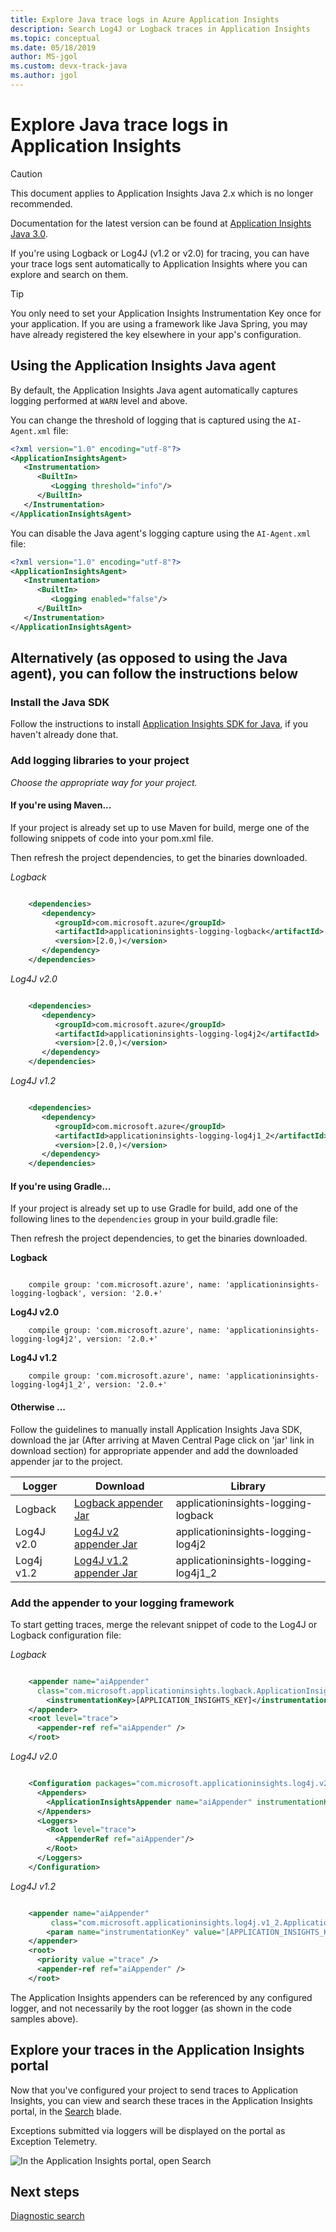 ```yaml
---
title: Explore Java trace logs in Azure Application Insights
description: Search Log4J or Logback traces in Application Insights
ms.topic: conceptual
ms.date: 05/18/2019
author: MS-jgol
ms.custom: devx-track-java
ms.author: jgol
---
```


# Explore Java trace logs in Application Insights

> [!CAUTION]
> This document applies to Application Insights Java 2.x which is no longer recommended.
>
> Documentation for the latest version can be found at [Application Insights Java 3.0](./java-in-process-agent.md).

If you're using Logback or Log4J (v1.2 or v2.0) for tracing, you can have your trace logs sent automatically to Application Insights where you can explore and search on them.

> [!TIP]
> You only need to set your Application Insights Instrumentation Key once for your application. If you are using a framework like Java Spring, you may have already registered the key elsewhere in your app's configuration.

## Using the Application Insights Java agent

By default, the Application Insights Java agent automatically captures logging performed at `WARN` level and above.

You can change the threshold of logging that is captured using the `AI-Agent.xml` file:

```xml
<?xml version="1.0" encoding="utf-8"?>
<ApplicationInsightsAgent>
   <Instrumentation>
      <BuiltIn>
         <Logging threshold="info"/>
      </BuiltIn>
   </Instrumentation>
</ApplicationInsightsAgent>
```

You can disable the Java agent's logging capture using the `AI-Agent.xml` file:

```xml
<?xml version="1.0" encoding="utf-8"?>
<ApplicationInsightsAgent>
   <Instrumentation>
      <BuiltIn>
         <Logging enabled="false"/>
      </BuiltIn>
   </Instrumentation>
</ApplicationInsightsAgent>
```

## Alternatively (as opposed to using the Java agent), you can follow the instructions below

### Install the Java SDK

Follow the instructions to install [Application Insights SDK for Java][java], if you haven't already done that.

### Add logging libraries to your project
*Choose the appropriate way for your project.*

#### If you're using Maven...
If your project is already set up to use Maven for build, merge one of the following snippets of code into your pom.xml file.

Then refresh the project dependencies, to get the binaries downloaded.

*Logback*

```XML

    <dependencies>
       <dependency>
          <groupId>com.microsoft.azure</groupId>
          <artifactId>applicationinsights-logging-logback</artifactId>
          <version>[2.0,)</version>
       </dependency>
    </dependencies>
```

*Log4J v2.0*

```XML

    <dependencies>
       <dependency>
          <groupId>com.microsoft.azure</groupId>
          <artifactId>applicationinsights-logging-log4j2</artifactId>
          <version>[2.0,)</version>
       </dependency>
    </dependencies>
```

*Log4J v1.2*

```XML

    <dependencies>
       <dependency>
          <groupId>com.microsoft.azure</groupId>
          <artifactId>applicationinsights-logging-log4j1_2</artifactId>
          <version>[2.0,)</version>
       </dependency>
    </dependencies>
```

#### If you're using Gradle...
If your project is already set up to use Gradle for build, add one of the following lines to the `dependencies` group in your build.gradle file:

Then refresh the project dependencies, to get the binaries downloaded.

**Logback**

```

    compile group: 'com.microsoft.azure', name: 'applicationinsights-logging-logback', version: '2.0.+'
```

**Log4J v2.0**

```
    compile group: 'com.microsoft.azure', name: 'applicationinsights-logging-log4j2', version: '2.0.+'
```

**Log4J v1.2**

```
    compile group: 'com.microsoft.azure', name: 'applicationinsights-logging-log4j1_2', version: '2.0.+'
```

#### Otherwise ...
Follow the guidelines to manually install Application Insights Java SDK, download the jar (After arriving at Maven Central Page click on 'jar' link in download section) for appropriate appender and add the downloaded appender jar to the project.

| Logger | Download | Library |
| --- | --- | --- |
| Logback |[Logback appender Jar](https://search.maven.org/#search%7Cga%7C1%7Ca%3A%22applicationinsights-logging-logback%22) |applicationinsights-logging-logback |
| Log4J v2.0 |[Log4J v2 appender Jar](https://search.maven.org/#search%7Cga%7C1%7Ca%3A%22applicationinsights-logging-log4j2%22) |applicationinsights-logging-log4j2 |
| Log4j v1.2 |[Log4J v1.2 appender Jar](https://search.maven.org/#search%7Cga%7C1%7Ca%3A%22applicationinsights-logging-log4j1_2%22) |applicationinsights-logging-log4j1_2 |


### Add the appender to your logging framework
To start getting traces, merge the relevant snippet of code to the Log4J or Logback configuration file: 

*Logback*

```XML

    <appender name="aiAppender" 
      class="com.microsoft.applicationinsights.logback.ApplicationInsightsAppender">
        <instrumentationKey>[APPLICATION_INSIGHTS_KEY]</instrumentationKey>
    </appender>
    <root level="trace">
      <appender-ref ref="aiAppender" />
    </root>
```

*Log4J v2.0*

```XML

    <Configuration packages="com.microsoft.applicationinsights.log4j.v2">
      <Appenders>
        <ApplicationInsightsAppender name="aiAppender" instrumentationKey="[APPLICATION_INSIGHTS_KEY]" />
      </Appenders>
      <Loggers>
        <Root level="trace">
          <AppenderRef ref="aiAppender"/>
        </Root>
      </Loggers>
    </Configuration>
```

*Log4J v1.2*

```XML

    <appender name="aiAppender" 
         class="com.microsoft.applicationinsights.log4j.v1_2.ApplicationInsightsAppender">
        <param name="instrumentationKey" value="[APPLICATION_INSIGHTS_KEY]" />
    </appender>
    <root>
      <priority value ="trace" />
      <appender-ref ref="aiAppender" />
    </root>
```

The Application Insights appenders can be referenced by any configured logger, and not necessarily by the root logger (as shown in the code samples above).

## Explore your traces in the Application Insights portal
Now that you've configured your project to send traces to Application Insights, you can view and search these traces in the Application Insights portal, in the [Search][diagnostic] blade.

Exceptions submitted via loggers will be displayed on the portal as Exception Telemetry.

![In the Application Insights portal, open Search](./media/java-trace-logs/01-diagnostics.png)

## Next steps
[Diagnostic search][diagnostic]

<!--Link references-->

[diagnostic]: ./diagnostic-search.md
[java]: java-2x-get-started.md

